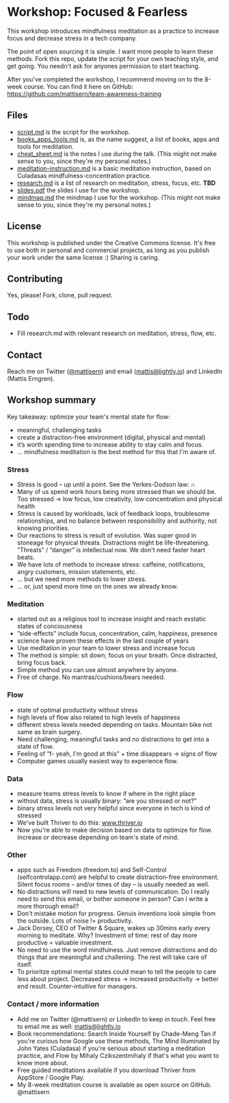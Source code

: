# Workshop: Focused & Fearless
This workshop introduces mindfulness meditation as a practice to increase focus and decrease stress in a tech company.

The point of open sourcing it is simple. I want more people to learn these methods. Fork this repo, update the script for your own teaching style, and get going. You needn't ask for anyones permission to start teaching. 

After you've completed the workshop, I recommend moving on to the 8-week course. You can find it here on GitHub:
https://github.com/mattisern/team-awareness-training

## Files
* [script.md](https://github.com/mattisern/workshop-focused-and-fearless/blob/master/script.md) is the script for the workshop.
* [books_apps_tools.md](https://github.com/mattisern/workshop-focused-and-fearless/blob/master/books_apps_tools.md) is, as the name suggest, a list of books, apps and tools for meditation.
* [cheat_sheet.md](https://github.com/mattisern/workshop-focused-and-fearless/blob/master/cheat_sheet.md) is the notes I use during the talk. (This might not make sense to you, since they're my personal notes.)
* [meditation-instruction.md](https://github.com/mattisern/workshop-focused-and-fearless/blob/master/meditation_instruction.md) is a basic meditation instruction, based on Culadasas mindfulness-concentration practice.
* [research.md](https://github.com/mattisern/workshop-focused-and-fearless/blob/master/research.md) is a list of research on meditation, stress, focus, etc. **TBD**
* [slides.pdf](https://github.com/mattisern/workshop-focused-and-fearless/blob/master/research.md) the slides I use for the workshop.
* [mindmap.md](https://github.com/mattisern/workshop-focused-and-fearless/blob/master/research.md) the mindmap I use for the workshop. (This might not make sense to you, since they're my personal notes.)

## License
This workshop is published under the Creative Commons license. It's free to use both in personal and commercial projects, as long as you publish your work under the same license :) Sharing is caring.

## Contributing
Yes, please! Fork, clone, pull request.

## Todo
* Fill research.md with relevant research on meditation, stress, flow, etc.

## Contact
Reach me on Twitter ([@mattisern](http://www.twitter.com/mattisern)) and email (mattis@lightly.io) and LinkedIn (Mattis Erngren).

## Workshop summary
Key takeaway: optimize your team's mental state for flow:

- meaningful, challenging tasks
- create a distraction-free environment (digital, physical and mental)
- it’s worth spending time to increase ability to stay calm and focus.
- … mindfulness meditation is the best method for this that I'm aware of.

### Stress

- Stress is good – up until a point. See the Yerkes-Dodson law: ∩
- Many of us spend work hours being more stressed than we should be. Too stressed → low focus, low creativity, low concentration and physical health
- Stress is caused by workloads, lack of feedback loops, troublesome relationships, and no balance between responsibility and authority, not knowing priorities.
- Our reactions to stress is result of evolution. Was super good in stoneage for physical threats. Distractions might be life-threatening. ”Threats” / ”danger” is intellectual now. We don't need faster heart beats.
- We have lots of methods to increase stress: caffeine, notifications, angry customers, mission statements, etc.
- … but we need more methods to lower stress.
- … or, just spend more time on the ones we already know.

### Meditation

- started out as a religious tool to increase insight and reach exstatic states of conciousness
- ”side-effects” include focus, concentration, calm, happiness, presence
- science have proven these effects in the last couple of years
- Use meditation in your team to lower stress and increase focus
- The method is simple: sit down, focus on your breath. Once distracted, bring focus back.
- Simple method you can use almost anywhere by anyone.
- Free of charge. No mantras/cushions/bears needed.

### Flow

- state of optimal productivity without stress
- high levels of flow also related to high levels of happiness
- different stress levels needed depending on tasks. Mountain bike not same as brain surgery.
- Need challenging, meaningful tasks and no distractions to get into a state of flow.
- Feeling of ”f- yeah, I'm good at this” + time disappears → signs of flow
- Computer games usually easiest way to experience flow.

### Data

- measure teams stress levels to know if where in the right place
- without data, stress is usually binary: ”are you stressed or not?”
- binary stress levels not very helpful since everyone in tech is kind of stressed
- We've built Thriver to do this: www.thriver.io
- Now you're able to make decision based on data to optimize for flow. Increase or decrease depending on team's state of mind.

### Other

- apps such as Freedom (freedom.to) and Self-Control (selfcontrolapp.com) are helpful to create distraction-free environment. Silent focus rooms – and/or times of day – is usually needed as well.
- No distractions will need to new levels of communication. Do I really need to send this email, or bother someone in person? Can I write a more thorough email?
- Don't mistake motion for progress. Genuis inventions look simple from the outside. Lots of noise != productivity.
- Jack Dorsey, CEO of Twitter & Square, wakes up 30mins early every morning to meditate. Why? Investment of time: rest of day more productive = valuable investment.
- No need to use the word mindfulness. Just remove distractions and do things that are meaningful and challening. The rest will take care of itself.
- To prioritze optimal mental states could mean to tell the people to care less about project. Decreased stress → increased productivity → better end result. Counter-intuitive for managers.

### Contact / more information

- Add me on Twitter (@mattisern) or LinkedIn to keep in touch. Feel free to email me as well: mattis@lightly.io
- Book recommendations: Search Inside Yourself by Chade-Meng Tan if you're curious how Google use these methods, The Mind Illuminated by John Yates (Culadasa) if you're serious about starting a meditation practice, and Flow by Mihaly Czikszentmihaly if that's what you want to know more about.
- Free guided meditations available if you download Thriver from AppStore / Google Play.
- My 8-week meditation course is available as open source on GitHub. @mattisern
